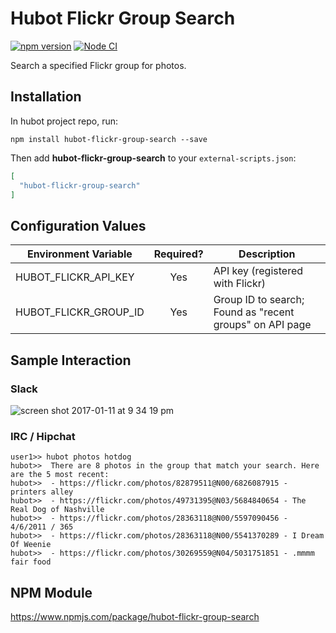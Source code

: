 # Hubot Flickr Group Search

[![npm version](https://badge.fury.io/js/hubot-flickr-group-search.svg)](http://badge.fury.io/js/hubot-flickr-group-search) [![Node CI](https://github.com/stephenyeargin/hubot-flickr-group-search/actions/workflows/nodejs.yml/badge.svg)](https://github.com/stephenyeargin/hubot-flickr-group-search/actions/workflows/nodejs.yml)

Search a specified Flickr group for photos.

## Installation

In hubot project repo, run:

`npm install hubot-flickr-group-search --save`

Then add **hubot-flickr-group-search** to your `external-scripts.json`:

```json
[
  "hubot-flickr-group-search"
]
```

## Configuration Values

| Environment Variable  | Required? | Description                              |
| --------------------- | :-------: | ---------------------------------------- |
| HUBOT_FLICKR_API_KEY  | Yes       | API key (registered with Flickr)         |
| HUBOT_FLICKR_GROUP_ID | Yes       | Group ID to search; Found as "recent groups" on API page |

## Sample Interaction

### Slack

![screen shot 2017-01-11 at 9 34 19 pm](https://cloud.githubusercontent.com/assets/80459/21876058/ccbff0e0-d845-11e6-8a7e-6218853f69a0.png)

### IRC / Hipchat

```
user1>> hubot photos hotdog
hubot>>  There are 8 photos in the group that match your search. Here are the 5 most recent:
hubot>>  - https://flickr.com/photos/82879511@N00/6826087915 - printers alley
hubot>>  - https://flickr.com/photos/49731395@N03/5684840654 - The Real Dog of Nashville
hubot>>  - https://flickr.com/photos/28363118@N00/5597090456 - 4/6/2011 / 365
hubot>>  - https://flickr.com/photos/28363118@N00/5541370289 - I Dream Of Weenie
hubot>>  - https://flickr.com/photos/30269559@N04/5031751851 - .mmmm fair food
```

## NPM Module

https://www.npmjs.com/package/hubot-flickr-group-search
